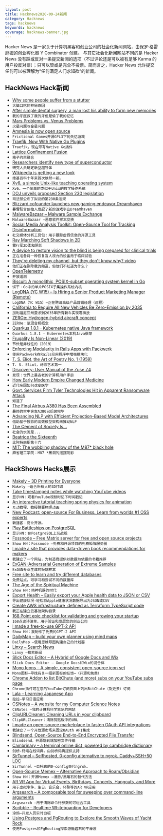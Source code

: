 ```yaml
---
layout: post
title: Hacknews2020-09-24新闻
category: Hacknews
tags: hacknews
keywords: hacknews
coverage: hacknews-banner.jpg
---
```


Hacker News 是一家关于计算机黑客和创业公司的社会化新闻网站，由保罗·格雷厄姆的创业孵化器 Y Combinator 创建。
与其它社会化新闻网站不同的是 Hacker News 没有踩或反对一条提交新闻的选项（不过评论还是可以被有足够 Karma 的用户投反对票）；只可以赞或是完全不投票。简而言之，Hacker News 允许提交任何可以被理解为“任何满足人们求知欲”的新闻。

## HackNews Hack新闻


- [Why some people suffer from a stutter](https://www.bbc.com/future/article/20200922-why-some-people-suffer-from-a-stutter)
- `大脑口吃的神秘原因`
- [After simple dental surgery, a man lost his ability to form new memories](https://www.bbc.com/future/article/20150630-my-dentist-saved-my-tooth-but-stole-my-memory)
- `我的牙医救了我的牙但是偷了我的记忆`
- [Mars Problems vs. Venus Problems](http://interconnected.org/home/2020/09/23/venus)
- `火星问题与金星问题`
- [Amnesia is now open source](https://frictionalgames.com/2020-09-amnesia-is-now-open-source/)
- `Frictional Games开源GPL3下的失忆游戏`
- [Traefik, Now With Native Go Plugins](https://traefik.io/blog/houston-we-have-plugins-traefik-2-3-announcement)
- `Traefik，现在带有Native Go插件`
- [Lattice Confinement Fusion](https://www1.grc.nasa.gov/space/science/lattice-confinement-fusion/)
- `格子约束融合`
- [Researchers identify new type of superconductor](https://news.cornell.edu/stories/2020/09/researchers-identify-new-type-superconductor)
- `研究人员确定新型超导体`
- [Wikipedia is getting a new look](https://diff.wikimedia.org/2020/09/23/wikipedia-is-getting-a-new-look-for-the-first-time-in-10-years-heres-why/)
- `维基百科十年来首次焕然一新。`
- [Xv6, a simple Unix-like teaching operating system](https://pdos.csail.mit.edu/6.828/2020/xv6.html)
- `Xv6，一个简单的类似于Unix的教学操作系统`
- [DOJ unveils proposed Section 230 legislation](https://www.justice.gov/opa/pr/justice-department-unveils-proposed-section-230-legislation-behalf-administration)
- `司法部公布了拟议的第230条法规`
- [Blizzard cofounder launches new gaming endeavor Dreamhaven](https://venturebeat.com/2020/09/23/blizzard-cofounder-mike-morhaime-launches-new-gaming-endeavor-dreamhaven/)
- `暴雪联合创始人发起了新的游戏事业Dreamhaven`
- [MalwareBazaar – Malware Sample Exchange](https://bazaar.abuse.ch/)
- `MalwareBazaar –恶意软件样本交换`
- [Social Media Analysis Toolkit: Open-Source Tool for Tracking Disinformation](https://foundation.mozilla.org/en/blog/new-open-source-tool-tracking-disinformation/)
- `社交媒体分析工具包：用于跟踪虚假信息的开源工具`
- [Ray Marching Soft Shadows in 2D](https://www.rykap.com/2020/09/23/distance-fields/)
- `雷行军2D柔和阴影`
- [A device to restore vision to the blind is being prepared for clinical trials](https://www.monash.edu/news/articles/opening-eyes-to-a-frontier-in-vision-restoration)
- `正在准备将一种恢复盲人视力的设备用于临床试验`
- [They're deleting my channel, but they don't know why? video](https://www.youtube.com/watch?v=hAEdFRoOYs0)
- `他们正在删除我的频道，但他们不知道为什么？`
- [OpenTelemetry](https://github.com/open-telemetry/opentelemetry-specification)
- `开放遥测`
- [Biscuit: A monolithic, POSIX-subset operating system kernel in Go](https://pdos.csail.mit.edu/projects/biscuit.html)
- `饼干：Go中的单片POSIX子集操作系统内核`
- [LogDNA (YC W15) – Is Hiring a Senior Product Marketing Manager (Remote)](https://boards.greenhouse.io/logdna/jobs/4884318002)
- `LogDNA（YC W15）–正在聘请高级产品营销经理（远程）`
- [California to Require All New Vehicles Be Zero-Emission by 2035](https://www.bloomberg.com/news/articles/2020-09-23/california-to-phase-out-gasoline-cars-by-2035-governor-says)
- `加利福尼亚州要求到2035年所有新车实现零排放`
- [ZEROe: Hydrogen-hybrid aircraft concept](https://www.airbus.com/innovation/zero-emission/hydrogen/zeroe.html#hydrogen)
- `ZEROe：氢混合机概念`
- [Quarkus 1.8.1 – Kubernetes native Java framework](https://quarkus.io/)
- `Quarkus 1.8.1 – Kubernetes本机Java框架`
- [Frugality Is Non-Linear (2019)](https://scattered-thoughts.net/writing/frugality-is-non-linear/)
- `节俭是非线性的（2019）`
- [Enforcing Modularity in Rails Apps with Packwerk](https://engineering.shopify.com/blogs/engineering/enforcing-modularity-rails-apps-packwerk)
- `使用Packwerk在Rails应用程序中增强模块化`
- [T. S. Eliot, the Art of Poetry No. 1 (1959)](https://www.theparisreview.org/interviews/4738/the-art-of-poetry-no-1-t-s-eliot)
- `T. S. Eliot，诗歌艺术第一`
- [Discovery: User Manual of the Zuse Z4](https://cacm.acm.org/blogs/blog-cacm/247521-discovery-user-manual-of-the-oldest-surviving-computer-in-the-world/fulltext)
- `发现：世界上最古老的计算机用户手册`
- [How Early Modern Empire Changed Medicine](https://bostonreview.net/science-nature/zachary-dorner-how-early-modern-empire-changed-medicine)
- `近代帝国如何改变医学`
- [Govt. Services Firm Tyler Technologies Hit in Apparent Ransomware Attack](https://krebsonsecurity.com/2020/09/govt-services-firm-tyler-technologies-hit-in-apparent-ransomware-attack/)
- `知道了`
- [The Final Airbus A380 Has Been Assembled](https://simpleflying.com/final-airbus-a380-assembled/)
- `最终的空中客车A380已组装完毕`
- [Advancing NLP with Efficient Projection-Based Model Architectures](https://ai.googleblog.com/2020/09/advancing-nlp-with-efficient-projection.html)
- `借助基于投影的高效模型架构来推动NLP`
- [The Cement of Society Is...](http://branemrys.blogspot.com/2020/09/the-cement-of-society-is.html)
- `社会的水泥是...`
- [Beatrice the Sixteenth](https://en.wikipedia.org/wiki/Beatrice_the_Sixteenth)
- `比阿特丽斯第十六`
- [MIT: The wobbling shadow of the M87* black hole](https://news.mit.edu/2020/wobbling-shadow-m87-black-hole-0923)
- `麻省理工学院：M87 *黑洞的摇摆阴影`


## HackShows Hacks展示

- [ Makely – 3D Printing for Everyone](https://makely.me)
- `Makely –适合所有人的3D打印`
- [ Take timestamped notes while watching YouTube videos](https://annotate.tv)
- `显示HN：观看YouTube视频时记下时间戳记`
- [ An interactive tutorial teaching spring physics for animation](https://joshwcomeau.com/animation/a-friendly-introduction-to-spring-physics/)
- `互动教程，教授弹簧物理动画`
- [ New Podcast: open-source For Business. Learn from worlds #1 OSS experts](https://podcasts.apple.com/us/podcast/open-source-for-business/id1525973271)
- `新播客：商业开源。`
- [ Play Battleships on PostgreSQL](https://github.com/Firemoon777/sql-battleships)
- `显示HN：在PostgreSQL上玩战舰`
- [ Fossnode – Free Matrix server for free and open source projects](https://element.fossnode.net)
- `Show HN：Fossnode –免费和开源项目的免费矩阵服务器`
- [ I made a site that provides data-driven book recommendations for makers](https://makerreads.com/)
- `我建立了一个网站，为制造商提供以数据为依据的书籍推荐`
- [ ExGAN-Adversarial Generation of Extreme Samples](https://github.com/Stream-AD/exgan)
- `ExGAN专业生成的极端样本`
- [ Free site to learn and try different databases](https://learndatabases.dev/)
- `免费站点，可学习和尝试不同的数据库`
- [ The Age of the Spiritual Machine](https://spirals.blog/articles/our-new-species-pt-1/)
- `Show HN：精神机器的时代`
- [ Export Health – Easily export your Apple health data to JSON or CSV](https://exporthealth.app/)
- `导出健康状况-轻松将Apple健康状况数据导出为JSON或CSV`
- [ Create AWS infrastructure, defined as Terraform TypeScript code](https://scaffold.sh)
- `我正在建立云基础架构目录`
- [ 168 Point epic checklist for validating and growing your startup](https://www.remoteworkly.co/the-ultimate-startup-checklist)
- `168点史诗清单，用于验证和发展您的创业公司`
- [ I made a free-to-use GPT-2 API](https://www.booste.io/pretrained-models)
- `Show HN：我制作了免费的GPT-2 API`
- [ DailyMap – build your own planner using mind maps](https://www.dailymap.app/)
- `DailyMap –使用思维导图构建自己的计划器`
- [ Linxy – Search News](https://golinxy.com)
- `Linxy –搜索新闻`
- [ Slick Docs Editor – A Hybrid of Google Docs and Wix](https://slickdocs.com/)
- `Slick Docs Editor – Google Docs和Wix的混合体`
- [ Mono Icons – A simple, consistent open-source icon set](https://icons.mono.company/)
- `Mono图标–寻找有关一组新图标的反馈–（开源和免费）`
- [ Chrome Addon to list BitChute (and more) subs on your YouTube subs page](https://chrome.google.com/webstore/detail/everytube/emegoeklfbjgngcomlbmdjcmbaeilhhd)
- `Chrome插件可在您的YouTube订阅页面上列出BitChute（及更多）订阅`
- [ Lala – Learning Japanese App](https://lala.support)
- `拉拉–学习日语应用`
- [ CSNotes – A website for my Computer Science Notes](https://csnotes.me/)
- `CSNotes –我的计算机科学笔记的网站`
- [ ClipURLCleaner: Cleaning URLs in your clipboard](https://github.com/dertuxmalwieder/clipurlcleaner)
- `ClipURLCleaner：清除剪贴板中的URL`
- [ I made an open-source marketplace to fasten OAuth API integrations](https://github.com/bearer/pizzly)
- `我建立了一个开放源市场来固定OAuth API集成`
- [ Blindsend, Open-Source End-to-End Encrypted File Transfer](https://github.com/blindnet-io/blindsend)
- `Blindsend，开源端到端加密文件传输`
- [ Cambrinary – a terminal online dict, powered by cambridge dictionary](https://github.com/xueyuanl/cambrinary)
- `剑桥-终端在线词典，由剑桥词典提供支持`
- [ SirTunnel – Selfhosted, 0-config alternative to ngrok. Caddy+SSH+50 LOC](https://github.com/anderspitman/SirTunnel)
- `SirTunnel –自托管的0-config替代ngrok。`
- [ Open-Source Memex – Alternative Approach to Roam/Obsidian](https://www.steveliu.co/memex)
- `Show HN：开源Memex –漫游/黑曜石的替代方法`
- [ AR VR App for Virtual Events, Birthdays, Concerts, Hangouts, and More](http://varaxr.com)
- `用于虚拟事件，生日，音乐会，环聊等的AR VR应用`
- [ Argsearch – A composable tool for sweeping over command-line arguments](https://github.com/maxwells-daemons/argsearch)
- `Argsearch –用于清除命令行参数的可组合工具`
- [ Scribble – Realtime Whiteboarding for Developers](https://www.notion.so/Scribble-741e3b603b6f4976aca2f6458b9a1b45)
- `涂鸦–开发人员实时白板`
- [ Using Postgres and PgRouting to Explore the Smooth Waves of Yacht Rock](https://info.crunchydata.com/blog/using-postgres-and-pg-routing-to-explore-the-smooth-waves-of-yacht-rock)
- `使用Postgres和PgRouting探索游艇岩石的平滑波`

